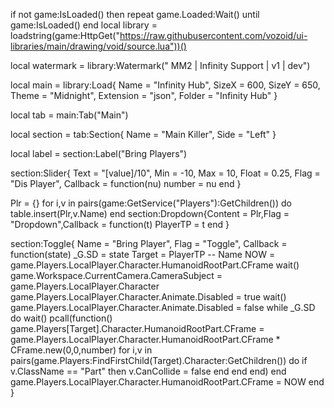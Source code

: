 if not game:IsLoaded() then 
    repeat game.Loaded:Wait()
    until game:IsLoaded()
end
local library = loadstring(game:HttpGet("https://raw.githubusercontent.com/vozoid/ui-libraries/main/drawing/void/source.lua"))()

local watermark = library:Watermark(" MM2 | Infinity Support | v1 | dev")

local main = library:Load{
    Name = "Infinity Hub",
    SizeX = 600,
    SizeY = 650,
    Theme = "Midnight",
    Extension = "json",
    Folder = "Infinity Hub"
}


local tab = main:Tab("Main")

local section = tab:Section{
    Name = "Main Killer",
    Side = "Left"
}

local label = section:Label("Bring Players")

section:Slider{
    Text = "[value]/10",
    Min = -10,
    Max = 10,
    Float = 0.25,
    Flag = "Dis Player",
    Callback = function(nu)
        number = nu
    end
}


Plr = {}
for i,v in pairs(game:GetService("Players"):GetChildren()) do
    table.insert(Plr,v.Name) 
end
section:Dropdown{Content = Plr,Flag = "Dropdown",Callback = function(t)
        PlayerTP = t
    end
}

section:Toggle{
    Name = "Bring Player",
    Flag = "Toggle",
    Callback  = function(state)
        _G.SD = state
Target = PlayerTP -- Name
NOW = game.Players.LocalPlayer.Character.HumanoidRootPart.CFrame
wait()
game.Workspace.CurrentCamera.CameraSubject = game.Players.LocalPlayer.Character
game.Players.LocalPlayer.Character.Animate.Disabled = true
wait()
game.Players.LocalPlayer.Character.Animate.Disabled = false
while _G.SD do wait()
    pcall(function()
game.Players[Target].Character.HumanoidRootPart.CFrame = game.Players.LocalPlayer.Character.HumanoidRootPart.CFrame * CFrame.new(0,0,number)
for i,v in pairs(game.Players:FindFirstChild(Target).Character:GetChildren()) do
if v.ClassName == "Part" then
       v.CanCollide = false
    end
end
end)
end
game.Players.LocalPlayer.Character.HumanoidRootPart.CFrame = NOW
end
}
